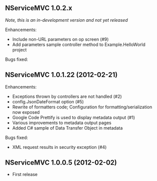 ## NServiceMVC 1.0.2.x

*Note, this is an in-development version and not yet released*

Enhancements:

  * Include non-URL parameters on op screen (#9)
  * Add parameters sample controller method to Example.HelloWorld project

Bugs fixed:


## NServiceMVC 1.0.1.22 (2012-02-21)

Enhancements:

   * Exceptions thrown by controllers are not handled (#2)
   * config.JsonDateFormat option (#5)
   * Rewrite of formatters code; Configuration for formatting/serialization now exposed
   * Google Code Prettify is used to display metadata output (#1)
   * Various improvements to metadata output pages
   * Added C# sample of Data Transfer Object in metadata
   
Bugs fixed:

   * XML request results in security exception (#4)

## NServiceMVC 1.0.0.5 (2012-02-02)

 * First release

